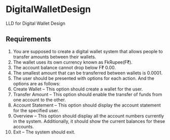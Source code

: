 # DigitalWalletDesign
LLD for Digital Wallet Design

## Requirements
1. You are supposed to create a digital wallet system that allows people to transfer amounts between their wallets. <br>
2. The wallet uses its own currency known as FkRupee(F₹).<br>
3. The account balance cannot drop below F₹ 0.00.<br>
4. The smallest amount that can be transferred between wallets is 0.0001.<br>
5. The user should be presented with options for each action. And the options are as follows:<br>
6. Create Wallet – This option should create a wallet for the user.<br>
7. Transfer Amount – This option should enable the transfer of funds from one account to the other.<br>
8. Account Statement – This option should display the account statement for the specified user.<br>
9. Overview – This option should display all the account numbers currently in the system. Additionally, it should show the current balances for these accounts.<br>
10. Exit – The system should exit.<br>

